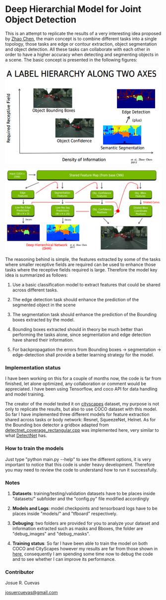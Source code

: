 # Deep Hierarchial Model for Joint Object Detection

This is an attempt to replicate the results of a very interesting idea proposed by [Zhao Chen](http://on-demand.gputechconf.com/gtc/2017/presentation/s7347-joe-chen-a-deep-hierarchial-model-for-joint-object-detection.pdf), the main concept is to combine different tasks into a single topology, those tasks are edge or contour extraction, object segmentation and object detection. All these tasks can collaborate with each other in order to have a higher accuracy when detecting and segmenting objects in a scene. The basic concept is presented in the following figures:

![information Flow](information.png)

![Network](model.png)

The reasoning behind is simple, the features extracted by some of the tasks where smaller receptive fields are required can be used to enhance those tasks where the receptive fields required is large. Therefore the model key idea is summarized as follows:

1. Use a basic classification model to extract features that could be shared across different tasks.

2. The edge detection task should enhance the prediction of the segmented object in the scene

3. The segmentation task should enhance the prediction of the Bounding boxes extracted by the model.

4. Bounding boxes extracted should in theory be much better than performing the tasks alone, since segmentation and edge detection have shared their information.

5. For backpropagation the errors from Bounding boxes -> segmentation -> edge-detection shall provide a better learning strategy for the model.

### Implementation status

I have been working on this for a couple of months now, the code is far from finished, let alone optimized, any collaboration or comment would be appreciated. I have been using Tensorflow, and coco API for data handling and model training.

The creator of the model tested it on [cityscapes](https://www.cityscapes-dataset.com/) dataset, my purpose is not only to replicate the results, but also to use COCO dataset with this model. So far I have implemented three different models for feature extraction shared across tasks or body network: Resnet, SqueezeNet, Helnet. As for the Bounding box detector a gridbox adapted from [detectnet_coverage_rectangular.cpp](https://github.com/NVIDIA/caffe/tree/caffe-0.16/src/caffe/util) was implemented here, very similar to what [DetectNet](https://devblogs.nvidia.com/parallelforall/detectnet-deep-neural-network-object-detection-digits/) has.

### How to train the models

Just type "python main.py --help" to see the different options, it is very important to notice that this code is under heavy development. Therefore you may need to review the code to understand how to run it successfully.

### Notes

1. **Datasets**: training/testing/validation datasets have to be places inside "datasets/" subfolder and the "config.py" file modified accordingly

2. **Models and Logs**: model checkpoints and tensorboard logs have to be places inside "models/" and "tfboard" respectively.

3. **Debuging**: two folders are provided for you to analyze your dataset and information extracted such as masks and Bboxes, the folder are "debug_images" and "debug_masks".

4. **Training status**: So far I have been able to train the model on both COCO and CityScapes however my results are far from those shown in [here](http://on-demand.gputechconf.com/gtc/2017/presentation/s7347-joe-chen-a-deep-hierarchial-model-for-joint-object-detection.pdf), consequently I am spending some time now to debug the code and to see whether I can improve its performance.

### Contributor

Josue R. Cuevas

josuercuevas@gmail.com

